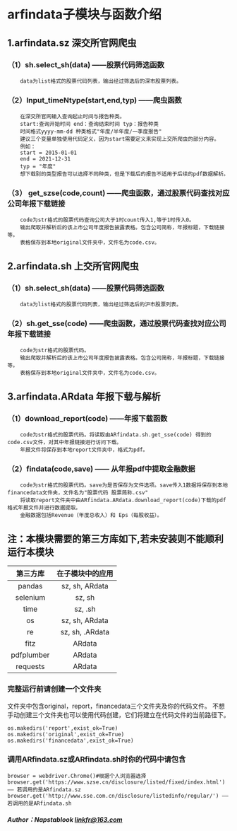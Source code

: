 # arfindata子模块与函数介绍  


## 1.arfindata.sz 深交所官网爬虫

### （1）sh.select_sh(data) ——股票代码筛选函数
        data为list格式的股票代码列表，输出经过筛选后的深市股票列表。
        
### （2）Input_timeNtype(start,end,typ) ——爬虫函数
        在深交所官网输入查询起止时间与报告种类。
        start:查询开始时间 end：查询结束时间 typ：报告种类
        时间格式yyyy-mm-dd 种类格式"年度/半年度/一季度报告"
        建议三个变量单独使用代码定义，因为start需要定义来实现上交所爬虫的部分内容。
        例如：
        start = 2015-01-01
        end = 2021-12-31
        typ = "年度"
        想下载别的类型报告可以选择不同种类，但是下载后的报告不适用于后续的pdf数据解析。
        
### （3） get_szse(code,count) ——爬虫函数，通过股票代码查找对应公司年报下载链接
        code为str格式的股票代码查询公司大于1时count传入1,等于1时传入0。
        输出爬取并解析后的该上市公司年度报告披露表格。包含公司简称，年报标题，下载链接等。
        表格保存到本地original文件夹中，文件名为code.csv。
                                       

## 2.arfindata.sh 上交所官网爬虫

### （1）sh.select_sh(data) ——股票代码筛选函数
        data为list格式的股票代码列表，输出经过筛选后的沪市股票列表。
        
### （2）sh.get_sse(code)  ——爬虫函数，通过股票代码查找对应公司年报下载链接
        code为str格式的股票代码。
        输出爬取并解析后的该上市公司年度报告披露表格。包含公司简称，年报标题，下载链接等。
        表格保存到本地original文件夹中，文件名为code.csv。

## 3.arfindata.ARdata 年报下载与解析

### （1）download_report(code) ——年报下载函数
        code为str格式的股票代码。将读取由ARfindata.sh.get_sse(code) 得到的code.csv文件，对其中年报链接进行访问下载。
        年报文件将保存到本地report文件夹中，格式为pdf。
        
### （2）findata(code,save) —— 从年报pdf中提取金融数据
        code为str格式的股票代码。save为是否保存为文件选项。save传入1数据将保存到本地financedata文件夹，文件名为"股票代码 股票简称.csv"
        将读取report文件夹中由ARfindata.ARdata.download_report(code)下载的pdf格式年报文件并进行数据提取。
        金融数据包括Revenue（年度总收入）和 Eps（每股收益）。



## 注：本模块需要的第三方库如下,若未安装则不能顺利运行本模块
| 第三方库 | 在子模块中的应用 |
|   :---: |   :---: |
|pandas     |sz, sh, ARdata|
|selenium   |   sz, sh           |
|time      |sz, .sh |
|os       |       sz, sh, ARdata         |
|re|sz, sh, .ARdata |
|fitz|ARdata|
|pdfplumber|ARdata|
|requests|ARdata|

### 完整运行前请创建一个文件夹
文件夹中包含original，report，financedata三个文件夹及你的代码文件。
不想手动创建三个文件夹也可以使用代码创建，它们将建立在代码文件的当前路径下。
```
os.makedirs('report',exist_ok=True)
os.makedirs('original',exist_ok=True)
os.makedirs('financedata',exist_ok=True)
```

### 调用ARfindata.sz或ARfindata.sh时你的代码中请包含
    browser = webdriver.Chrome()#根据个人浏览器选择
    browser.get('https://www.szse.cn/disclosure/listed/fixed/index.html') —— 若调用的是ARfindata.sz
    browser.get('http://www.sse.com.cn/disclosure/listedinfo/regular/') ——若调用的是ARfindata.sh
    
    
##### Author：Napstablook  linkfr@163.com


```python

```

